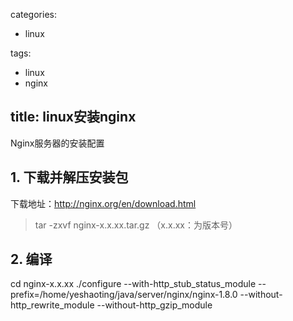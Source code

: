 
categories:
 - linux

tags:
 - linux
 - nginx

title: linux安装nginx
---

Nginx服务器的安装配置


## 1. 下载并解压安装包
下载地址：http://nginx.org/en/download.html

> tar -zxvf nginx-x.x.xx.tar.gz （x.x.xx：为版本号）


## 2. 编译
cd nginx-x.x.xx
./configure --with-http_stub_status_module --prefix=/home/yeshaoting/java/server/nginx/nginx-1.8.0  --without-http_rewrite_module --without-http_gzip_module


[^1]: http://minitoo.blog.51cto.com/4201040/850654